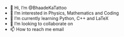 - 👋 Hi, I’m @BhaadeKaTattoo
- 👀 I’m interested in Physics, Mathematics and Coding
- 🌱 I’m currently learning Python, C++ and LaTeX
- 💞️ I’m looking to collaborate on 
- 📫 How to reach me email

<!---
BhaadeKaTattoo/BhaadeKaTattoo is a ✨ special ✨ repository because its `README.md` (this file) appears on your GitHub profile.
You can click the Preview link to take a look at your changes.
--->
